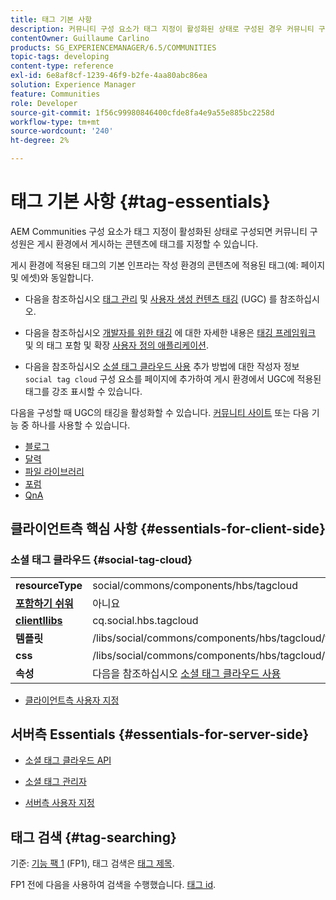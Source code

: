 ```yaml
---
title: 태그 기본 사항
description: 커뮤니티 구성 요소가 태그 지정이 활성화된 상태로 구성된 경우 커뮤니티 구성원은 게시 환경에서 게시하는 콘텐츠에 태그를 지정할 수 있습니다.
contentOwner: Guillaume Carlino
products: SG_EXPERIENCEMANAGER/6.5/COMMUNITIES
topic-tags: developing
content-type: reference
exl-id: 6e8af8cf-1239-46f9-b2fe-4aa80abc86ea
solution: Experience Manager
feature: Communities
role: Developer
source-git-commit: 1f56c99980846400cfde8fa4e9a55e885bc2258d
workflow-type: tm+mt
source-wordcount: '240'
ht-degree: 2%

---
```


# 태그 기본 사항 {#tag-essentials}

AEM Communities 구성 요소가 태그 지정이 활성화된 상태로 구성되면 커뮤니티 구성원은 게시 환경에서 게시하는 콘텐츠에 태그를 지정할 수 있습니다.

게시 환경에 적용된 태그의 기본 인프라는 작성 환경의 콘텐츠에 적용된 태그(예: 페이지 및 에셋)와 동일합니다.

* 다음을 참조하십시오 [태그 관리](../../help/sites-administering/tags.md) 및 [사용자 생성 컨텐츠 태깅](tag-ugc.md) (UGC) 를 참조하십시오.

* 다음을 참조하십시오 [개발자를 위한 태깅](../../help/sites-developing/tags.md) 에 대한 자세한 내용은 [태깅 프레임워크](../../help/sites-developing/framework.md) 및 의 태그 포함 및 확장 [사용자 정의 애플리케이션](../../help/sites-developing/building.md).

* 다음을 참조하십시오 [소셜 태그 클라우드 사용](tagcloud.md) 추가 방법에 대한 작성자 정보 `social tag cloud` 구성 요소를 페이지에 추가하여 게시 환경에서 UGC에 적용된 태그를 강조 표시할 수 있습니다.

다음을 구성할 때 UGC의 태깅을 활성화할 수 있습니다. [커뮤니티 사이트](sites-console.md#tagging) 또는 다음 기능 중 하나를 사용할 수 있습니다.

* [블로그](blog-feature.md)
* [달력](calendar.md)
* [파일 라이브러리](file-library.md)
* [포럼](forum.md)
* [QnA](working-with-qna.md)

## 클라이언트측 핵심 사항 {#essentials-for-client-side}

### 소셜 태그 클라우드 {#social-tag-cloud}

<table>
 <tbody>
  <tr>
   <td> <strong>resourceType</strong></td>
   <td>social/commons/components/hbs/tagcloud</td>
  </tr>
  <tr>
   <td> <a href="scf.md#add-or-include-a-communities-component"><strong>포함하기 쉬워</strong></a></td>
   <td>아니요</td>
  </tr>
  <tr>
   <td> <a href="clientlibs.md"><strong>clientllibs</strong></a></td>
   <td>cq.social.hbs.tagcloud</td>
  </tr>
  <tr>
   <td> <strong>템플릿</strong></td>
   <td> /libs/social/commons/components/hbs/tagcloud/tagcloud.hbs<br /> </td>
  </tr>
  <tr>
   <td> <strong>css</strong></td>
   <td> /libs/social/commons/components/hbs/tagcloud/clientlibs/tagcloud.css</td>
  </tr>
  <tr>
   <td><strong>속성</strong></td>
   <td>다음을 참조하십시오 <a href="tagcloud.md">소셜 태그 클라우드 사용</a></td>
  </tr>
 </tbody>
</table>

* [클라이언트측 사용자 지정](client-customize.md)

## 서버측 Essentials {#essentials-for-server-side}

* [소셜 태그 클라우드 API](https://developer.adobe.com/experience-manager/reference-materials/6-5/javadoc/com/adobe/cq/social/commons/tagcloud/api/package-summary.html)

* [소셜 태그 관리자](https://developer.adobe.com/experience-manager/reference-materials/6-5/javadoc/com/adobe/cq/social/commons/tagging/package-summary.html)

* [서버측 사용자 지정](server-customize.md)

## 태그 검색 {#tag-searching}

기준: [기능 팩 1](deploy-communities.md#latestfeaturepack) (FP1), 태그 검색은 [태그 제목](../../help/sites-developing/framework.md#tag-characteristics).

FP1 전에 다음을 사용하여 검색을 수행했습니다. [태그 id](../../help/sites-developing/framework.md#tagid).
